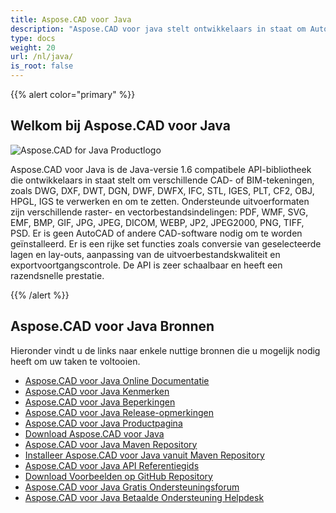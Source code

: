 ```yaml
---
title: Aspose.CAD voor Java
description: "Aspose.CAD voor java stelt ontwikkelaars in staat om AutoCAD DWG, DXF, DWT en andere CAD- en BIM-bestandsindelingen te openen, lezen en te verwerken, zoals: DGN, DWF, DWFX, IFC, STL, IGES, PLT, CF2, OBJ, HPGL, IGS."
type: docs
weight: 20
url: /nl/java/
is_root: false
---
```


{{% alert color="primary" %}}

## **Welkom bij Aspose.CAD voor Java**

![Aspose.CAD for Java Productlogo](/cad/_assets/home_2.png)

Aspose.CAD voor Java is de Java-versie 1.6 compatibele API-bibliotheek die ontwikkelaars in staat stelt om verschillende CAD- of BIM-tekeningen, zoals DWG, DXF, DWT, DGN, DWF, DWFX, IFC, STL, IGES, PLT, CF2, OBJ, HPGL, IGS te verwerken en om te zetten. Ondersteunde uitvoerformaten zijn verschillende raster- en vectorbestandsindelingen: PDF, WMF, SVG, EMF, BMP, GIF, JPG, JPEG, DICOM, WEBP, JP2, JPEG2000, PNG, TIFF, PSD. Er is geen AutoCAD of andere CAD-software nodig om te worden geïnstalleerd.
Er is een rijke set functies zoals conversie van geselecteerde lagen en lay-outs, aanpassing van de uitvoerbestandskwaliteit en exportvoortgangscontrole. De API is zeer schaalbaar en heeft een razendsnelle prestatie.

{{% /alert %}}

## **Aspose.CAD voor Java Bronnen**

Hieronder vindt u de links naar enkele nuttige bronnen die u mogelijk nodig heeft om uw taken te voltooien.

- [Aspose.CAD voor Java Online Documentatie](/nl/cad/java/)
- [Aspose.CAD voor Java Kenmerken](/nl/cad/java/product-overview/#advanced-api-features)
- [Aspose.CAD voor Java Beperkingen](/nl/cad/java/product-overview/#not-yet-supported)
- [Aspose.CAD voor Java Release-opmerkingen](https://releases.aspose.com/cad/java/release-notes/)
- [Aspose.CAD voor Java Productpagina](https://products.aspose.com/cad/java/)
- [Download Aspose.CAD voor Java](https://releases.aspose.com/cad/java/)
- [Aspose.CAD voor Java Maven Repository](https://releases.aspose.com/java/repo/com/aspose/aspose-cad/)
- [Installeer Aspose.CAD voor Java vanuit Maven Repository](/nl/cad/java/installation/)
- [Aspose.CAD voor Java API Referentiegids](https://reference.aspose.com/cad/java)
- [Download Voorbeelden op GitHub Repository](https://github.com/aspose-cad/Aspose.CAD-for-Java)
- [Aspose.CAD voor Java Gratis Ondersteuningsforum](https://forum.aspose.com/c/cad/19)
- [Aspose.CAD voor Java Betaalde Ondersteuning Helpdesk](https://helpdesk.aspose.com/)
